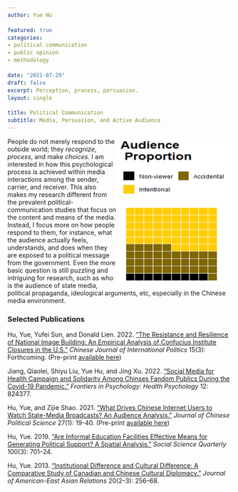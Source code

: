 ```yaml
---
author: Yue Hu

featured: true
categories:
- political communication
- public opinion
- methodology

date: "2021-07-29"
draft: false
excerpt: Perception, process, persuasion.
layout: single

title: Political Communication
subtitle: Media, Persuasion, and Active Audience
---
```


<img src="featured-hex.png" width = "260" height = "330" align="right" />

People do not merely respond to the outside world; they *recognize*, *process*, and make *choices*.
I am interested in how this psychological process is achieved within media interactions among the sender, carrier, and receiver.
This also makes my research different from the prevalent political-communication studies that focus on the content and means of the media.
Instead, I focus more on how people respond to them, for instance, what the audience actually feels, understands, and does when they are exposed to a political message from the government.
Even the more basic question is still puzzling and intriguing for research, such as who is the audience of state media, political propaganda, ideological arguments, etc, especially in the Chinese media environment.

### Selected Publications

Hu, Yue, Yufei Sun, and Donald Lien. 2022. [“The Resistance and Resilience of National Image Building: An Empirical Analysis of Confucius Institute Closures in the U.S.”](https://www.researchgate.net/publication/359845059_The_Resistance_and_Resilience_of_National_Image_Building_An_Empirical_Analysis_of_Confucius_Institute_Closures_in_the_US) *Chinese Journal of International Politics* 15(3): Forthcoming. (Pre-print [available here](https://www.researchgate.net/publication/359845059_The_Resistance_and_Resilience_of_National_Image_Building_An_Empirical_Analysis_of_Confucius_Institute_Closures_in_the_US))

Jiang, Qiaolei, Shiyu Liu, Yue Hu, and Jing Xu. 2022. [“Social Media for Health Campaign and Solidarity Among Chinses Fandom Publics During the Covid-19 Pandemic.”](https://www.frontiersin.org/article/10.3389/fpsyg.2021.824377) *Frontiers in Psychology: Health Psychology* 12: 824377.

Hu, Yue, and Zijie Shao. 2021. [“What Drives Chinese Internet Users to Watch State-Media Broadcasts? An Audience Analysis.”](https://www.researchgate.net/publication/353571814_What_Drives_Chinese_Internet_Users_to_Watch_State-Media_Broadcasts_An_Audience_Analysis) *Journal of Chinese Political Science* 27(1): 19-40. (Pre-print [available here](https://www.researchgate.net/publication/353571814_What_Drives_Chinese_Internet_Users_to_Watch_State-Media_Broadcasts_An_Audience_Analysis))

Hu, Yue. 2019. [“Are Informal Education Facilities Effective Means for Generating Political Support? A Spatial Analysis.”](https://onlinelibrary.wiley.com/doi/full/10.1111/ssqu.12589) *Social Science Quarterly* 100(3): 701–24.

Hu, Yue. 2013. [“Institutional Difference and Cultural Difference: A Comparative Study of Canadian and Chinese Cultural Diplomacy.”](https://brill.com/view/journals/jaer/20/2-3/article-p256_11.xml) *Journal of American-East Asian Relations* 20(2–3): 256–68.


